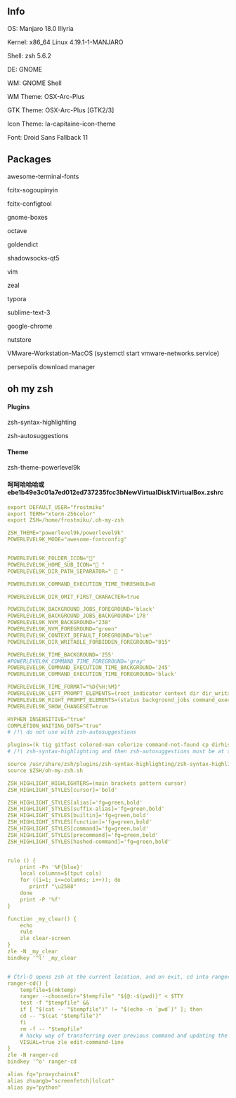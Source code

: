 ## Info

OS: Manjaro 18.0 Illyria

Kernel: x86_64 Linux 4.19.1-1-MANJARO

Shell: zsh 5.6.2

DE: GNOME 

WM: GNOME Shell

WM Theme: OSX-Arc-Plus

GTK Theme: OSX-Arc-Plus [GTK2/3]

Icon Theme: la-capitaine-icon-theme

Font: Droid Sans Fallback 11

## Packages

awesome-terminal-fonts 

fcitx-sogoupinyin

fcitx-configtool 

gnome-boxes

octave

goldendict

shadowsocks-qt5

vim

zeal

typora

sublime-text-3

google-chrome

nutstore

VMware-Workstation-MacOS (systemctl start vmware-networks.service)

persepolis download manager

## oh my zsh

#### Plugins

zsh-syntax-highlighting

zsh-autosuggestions

#### Theme

zsh-theme-powerlevel9k

#### 呵呵哈哈哈或ebe1b49e3c01a7ed012ed737235fcc3bNewVirtualDisk1VirtualBox.zshrc

```yaml
export DEFAULT_USER="frostmiku"
export TERM="xterm-256color"
export ZSH=/home/frostmiku/.oh-my-zsh

ZSH_THEME="powerlevel9k/powerlevel9k"
POWERLEVEL9K_MODE="awesome-fontconfig"


POWERLEVEL9K_FOLDER_ICON=""
POWERLEVEL9K_HOME_SUB_ICON=" "
POWERLEVEL9K_DIR_PATH_SEPARATOR="  "

POWERLEVEL9K_COMMAND_EXECUTION_TIME_THRESHOLD=0

POWERLEVEL9K_DIR_OMIT_FIRST_CHARACTER=true

POWERLEVEL9K_BACKGROUND_JOBS_FOREGROUND='black'
POWERLEVEL9K_BACKGROUND_JOBS_BACKGROUND='178'
POWERLEVEL9K_NVM_BACKGROUND="238"
POWERLEVEL9K_NVM_FOREGROUND="green"
POWERLEVEL9K_CONTEXT_DEFAULT_FOREGROUND="blue"
POWERLEVEL9K_DIR_WRITABLE_FORBIDDEN_FOREGROUND="015"

POWERLEVEL9K_TIME_BACKGROUND='255'
#POWERLEVEL9K_COMMAND_TIME_FOREGROUND='gray'
POWERLEVEL9K_COMMAND_EXECUTION_TIME_BACKGROUND='245'
POWERLEVEL9K_COMMAND_EXECUTION_TIME_FOREGROUND='black'

POWERLEVEL9K_TIME_FORMAT="%D{%H:%M}"
POWERLEVEL9K_LEFT_PROMPT_ELEMENTS=(root_indicator context dir dir_writable vcs)
POWERLEVEL9K_RIGHT_PROMPT_ELEMENTS=(status background_jobs command_execution_time time)
POWERLEVEL9K_SHOW_CHANGESET=true

HYPHEN_INSENSITIVE="true"
COMPLETION_WAITING_DOTS="true"
# /!\ do not use with zsh-autosuggestions

plugins=(k tig gitfast colored-man colorize command-not-found cp dirhistory autojump sudo zsh-syntax-highlighting)
# /!\ zsh-syntax-highlighting and then zsh-autosuggestions must be at the end

source /usr/share/zsh/plugins/zsh-syntax-highlighting/zsh-syntax-highlighting.zsh
source $ZSH/oh-my-zsh.sh

ZSH_HIGHLIGHT_HIGHLIGHTERS=(main brackets pattern cursor)
ZSH_HIGHLIGHT_STYLES[cursor]='bold'

ZSH_HIGHLIGHT_STYLES[alias]='fg=green,bold'
ZSH_HIGHLIGHT_STYLES[suffix-alias]='fg=green,bold'
ZSH_HIGHLIGHT_STYLES[builtin]='fg=green,bold'
ZSH_HIGHLIGHT_STYLES[function]='fg=green,bold'
ZSH_HIGHLIGHT_STYLES[command]='fg=green,bold'
ZSH_HIGHLIGHT_STYLES[precommand]='fg=green,bold'
ZSH_HIGHLIGHT_STYLES[hashed-command]='fg=green,bold'


rule () {
	print -Pn '%F{blue}'
	local columns=$(tput cols)
	for ((i=1; i<=columns; i++)); do
	   printf "\u2588"
	done
	print -P '%f'
}

function _my_clear() {
	echo
	rule
	zle clear-screen
}
zle -N _my_clear
bindkey '^l' _my_clear


# Ctrl-O opens zsh at the current location, and on exit, cd into ranger's last location.
ranger-cd() {
	tempfile=$(mktemp)
	ranger --choosedir="$tempfile" "${@:-$(pwd)}" < $TTY
	test -f "$tempfile" &&
	if [ "$(cat -- "$tempfile")" != "$(echo -n `pwd`)" ]; then
	cd -- "$(cat "$tempfile")"
	fi
	rm -f -- "$tempfile"
	# hacky way of transferring over previous command and updating the screen
	VISUAL=true zle edit-command-line
}
zle -N ranger-cd
bindkey '^o' ranger-cd

alias fq="proxychains4"
alias zhuangb="screenfetch|lolcat"
alias py="python"
```

